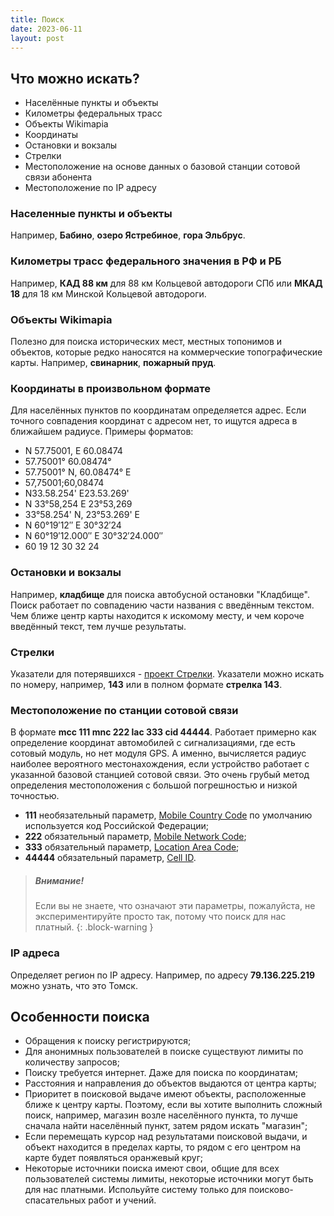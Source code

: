 ```yaml
---
title: Поиск
date: 2023-06-11
layout: post
---
```


## Что можно искать?
- Населённые пункты и объекты
- Километры федеральных трасс
- Объекты Wikimapia
- Координаты
- Остановки и вокзалы
- Стрелки
- Местоположение на основе данных о базовой станции сотовой связи абонента
- Местоположение по IP адресу

### Населенные пункты и объекты
Например, **Бабино**, **озеро Ястребиное**, **гора Эльбрус**.

### Километры трасс федерального значения в РФ и РБ
Например, **КАД 88 км** для 88 км Кольцевой автодороги СПб или **МКАД 18** для 18 км Минской Кольцевой автодороги.

### Объекты Wikimapia
Полезно для поиска исторических мест, местных топонимов и объектов, которые редко наносятся на коммерческие топографические карты. Например, **свинарник**, **пожарный пруд**.

### Координаты в произвольном формате
Для населённых пунктов по координатам определяется адрес. Если точного совпадения координат с адресом нет, то ищутся адреса в ближайшем радиусе.
Примеры форматов:
- N 57.75001, E 60.08474
- 57.75001° 60.08474°
- 57.75001° N, 60.08474° E
- 57,75001;60,08474
- N33.58.254' E23.53.269'
- N 33°58,254 E 23°53,269
- 33°58.254' N, 23°53.269' E
- N 60°19′12″ E 30°32′24
- N 60°19′12.000″ E 30°32′24.000″
- 60 19 12 30 32 24

### Остановки и вокзалы
Например, **кладбище** для поиска автобусной остановки "Кладбище". Поиск работает по совпадению части названия с введённым текстом. Чем ближе центр карты находится к искомому месту, и чем короче введённый текст, тем лучше результаты.

### Стрелки
Указатели для потерявшихся - [проект Стрелки](https://strelki.extremum.org). Указатели можно искать по номеру, например, **143** или в полном формате **стрелка 143**.

### Местоположение по станции сотовой связи
В формате **mcc 111 mnc 222 lac 333 cid 44444**.
Работает примерно как определение координат автомобилей с сигнализациями, где есть сотовый модуль, но нет модуля GPS. А именно, вычисляется радиус наиболее вероятного местонахождения, если устройство работает с указанной базовой станцией сотовой связи. Это очень грубый метод определения местоположения с большой погрешностью и низкой точностью.
- **111** необязательный параметр, [Mobile Country Code](https://ru.wikipedia.org/wiki/Mobile_Country_Code) по умолчанию используется код Российской Федерации;
- **222** обязательный параметр, [Mobile Network Code](https://ru.wikipedia.org/wiki/MNC);
- **333** обязательный параметр, [Location Area Code](https://ru.wikipedia.org/wiki/LAI);
- **44444** обязательный параметр, [Cell ID](https://en.wikipedia.org/wiki/GSM_Cell_ID).

> ##### Внимание!
> Если вы не знаете, что означают эти параметры, пожалуйста, не экспериментируйте просто так, потому что поиск для нас платный.
{: .block-warning }

### IP адреса
Определяет регион по IP адресу. Например, по адресу **79.136.225.219** можно узнать, что это Томск.

## Особенности поиска
- Обращения к поиску регистрируются;
- Для анонимных пользователей в поиске существуют лимиты по количеству запросов;
- Поиску требуется интернет. Даже для поиска по координатам;
- Расстояния и направления до объектов выдаются от центра карты;
- Приоритет в поисковой выдаче имеют объекты, расположенные ближе к центру карты. Поэтому, если вы хотите выполнить сложный поиск, например, магазин возле населённого пункта, то лучше сначала найти населённый пункт, затем рядом искать "магазин";
- Если перемещать курсор над результатами поисковой выдачи, и объект находится в пределах карты, то рядом с его центром на карте будет появляться оранжевый круг;
- Некоторые источники поиска имеют свои, общие для всех пользователей системы лимиты, некоторые источники могут быть для нас платными. Испольуйте систему только для поисково-спасательных работ и учений.
